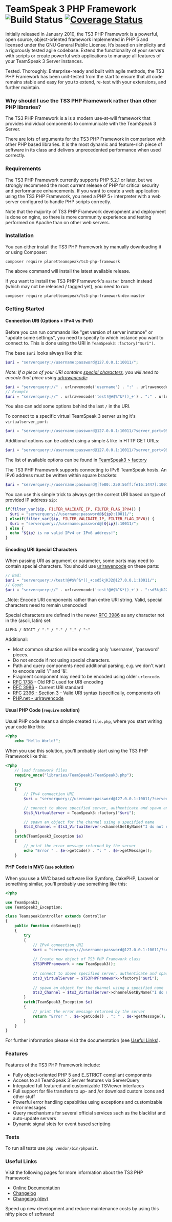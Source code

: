 # TeamSpeak 3 PHP Framework ![Build Status](https://travis-ci.org/ronindesign/ts3phpframework.svg?branch=testing "Travis CI Build Test Status") [![Coverage Status](https://coveralls.io/repos/github/thhan/ts3phpframework/badge.svg?branch=master)](https://coveralls.io/github/thhan/ts3phpframework?branch=master)

Initially released in January 2010, the TS3 PHP Framework is a powerful, open source, object-oriented framework implemented in PHP 5 and licensed under the GNU General Public License. It’s based on simplicity and a rigorously tested agile codebase. Extend the functionality of your servers with scripts or create powerful web applications to manage all features of your TeamSpeak 3 Server instances.

Tested. Thoroughly. Enterprise-ready and built with agile methods, the TS3 PHP Framework has been unit-tested from the start to ensure that all code remains stable and easy for you to extend, re-test with your extensions, and further maintain.

### Why should I use the TS3 PHP Framework rather than other PHP libraries?

The TS3 PHP Framework is a is a modern use-at-will framework that provides individual components to communicate with the TeamSpeak 3 Server.

There are lots of arguments for the TS3 PHP Framework in comparison with other PHP based libraries. It is the most dynamic and feature-rich piece of software in its class and delivers unprecedented performance when used correctly.

### Requirements

The TS3 PHP Framework currently supports PHP 5.2.1 or later, but we strongly recommend the most current release of PHP for critical security and performance enhancements. If you want to create a web application using the TS3 PHP Framework, you need a PHP 5+ interpreter with a web server configured to handle PHP scripts correctly.

Note that the majority of TS3 PHP Framework development and deployment is done on nginx, so there is more community experience and testing performed on Apache than on other web servers.

### Installation
You can either install the TS3 PHP Framework by manually downloading it or using Composer:
```
composer require planetteamspeak/ts3-php-framework
```
The above command will install the latest available release.

If you want to install the TS3 PHP Framework's `master` branch instead (which may not be released / tagged yet), you need to run:
```
composer require planetteamspeak/ts3-php-framework:dev-master
```

### Getting Started
#### Connection URI (Options + IPv4 vs IPv6)
Before you can run commands like "get version of server instance" or "update some settings", you need to specify to which instance you want to connect to. This is done using the URI in `TeamSpeak3::factory("$uri")`.

The base `$uri` looks always like this:
```php
$uri = "serverquery://username:password@127.0.0.1:10011/";
```
_Note: If a piece of your URI contains [special characters](https://github.com/planetteamspeak/ts3phpframework#encoding-uri-special-characters), you will need to encode that piece using [urlrawencode](http://us2.php.net/manual/en/function.rawurlencode.php):_
```php
$uri = "serverquery://" . urlrawencode('username') . ":" . urlrawencode('password') . "@127.0.0.1:10011/";
// Example
$uri = "serverquery://" . urlrawencode('test!@#$%^&*()_+') . ":" . urlrawencode('sd5kjKJ2') . "@127.0.0.1:10011/";
```

You also can add some options behind the last `/` in the URI.

To connect to a specific virtual TeamSpeak 3 server using it's `virtualserver_port`:
```php
$uri = "serverquery://username:password@127.0.0.1:10011/?server_port=9987";
```
Additional options can be added using a simple `&` like in HTTP GET URLs:
```php
$uri = "serverquery://username:password@127.0.0.1:10011/?server_port=9987&blocking=0";
```
The list of available options can be found in [TeamSpeak3 > factory](https://docs.planetteamspeak.com/ts3/php/framework/class_team_speak3.html#aa0f699eba7225b3a95a99f80b14e73b3)

The TS3 PHP Framework supports connecting to IPv6 TeamSpeak hosts. An IPv6 address must be written within 
square brackets:
```php
$uri = "serverquery://username:password@[fe80::250:56ff:fe16:1447]:10011/";
```

You can use this simple trick to always get the correct URI based on type of provided IP address `$ip`:
```php
if(filter_var($ip, FILTER_VALIDATE_IP, FILTER_FLAG_IPV4)) {
  $uri = "serverquery://username:password@${ip}:10011/";
} elseif(filter_var($ip, FILTER_VALIDATE_IP, FILTER_FLAG_IPV6)) {
  $uri = "serverquery://username:password@[${ip}]:10011/";
} else {
  echo "${ip} is no valid IPv4 or IPv6 address!";
}
```

#### Encoding URI Special Characters
When passing URI as argument or parameter, some parts may need to contain special characters.
You should use [urlrawencode](http://us2.php.net/manual/en/function.rawurlencode.php) on these parts:
```php
// Bad:
$uri = "serverquery://test!@#$%^&*()_+:sd5kjKJ2@127.0.0.1:10011/";
// Good:
$uri = "serverquery://" . urlrawencode('test!@#$%^&*()_+') . ":sd5kjKJ2@127.0.0.1:10011/";
```
_Note: Encode URI components rather than entire URI string. Valid, special characters need to remain unencoded!

Special characters are defined in the newer [RFC 3986](https://tools.ietf.org/html/rfc3986#section-2.3) as any character not in the (ascii, latin) set:
```
ALPHA / DIGIT / "-" / "." / "_" / "~"
```

Additional:
* Most common situation will be encoding only 'username', 'password' pieces.
* Do not encode if not using special characters.
* Path and query components need additional parsing, e.g. we don't want to encode valid '/' and '&'.
* Fragment component may need to be encoded using older `urlencode`.
* [RFC 1738](https://tools.ietf.org/html/rfc1738) - Old RFC used for URI encoding
* [RFC 3986](https://tools.ietf.org/html/rfc3986) - Current URI standard
* [RFC 2396 - Section 3](https://tools.ietf.org/html/rfc2396#section-3.4) - Valid URI syntax (specifically, components of)
* [PHP.net - urlrawencode](http://us2.php.net/manual/en/function.rawurlencode.php)




#### Usual PHP Code (`require` solution)
Usual PHP code means a simple created `file.php`, where you start writing your code like this:
```php
<?php
	echo "Hello World!";
```
When you use this solution, you'll probably start using the TS3 PHP  Framework like this:
```php
<?php
	// load framework files
	require_once("libraries/TeamSpeak3/TeamSpeak3.php");
	
	try
	{
		// IPv4 connection URI
		$uri = "serverquery://username:password@127.0.0.1:10011/?server_port=9987";

		// connect to above specified server, authenticate and spawn an object for the virtual server on port 9987
		$ts3_VirtualServer = TeamSpeak3::factory("$uri");

		// spawn an object for the channel using a specified name
		$ts3_Channel = $ts3_VirtualServer->channelGetByName("I do not exist");
	}
	catch(TeamSpeak3_Exception $e)
	{
		// print the error message returned by the server
		echo "Error " . $e->getCode() . ": " . $e->getMessage();
	}
```

#### PHP Code in [MVC](https://en.wikipedia.org/wiki/Model–view–controller) (`use` solution)
When you use a MVC based software like Symfony, CakePHP, Laravel or something similar, you'll probably  use something like this:
```php
<?php

use TeamSpeak3;
use TeamSpeak3_Exception;

class TeamspeakController extends Controller
{
	public function doSomething()
    {
		try
		{
			// IPv4 connection URI
			$uri = "serverquery://username:password@127.0.0.1:10011/?server_port=9987";
			
			// Create new object of TS3 PHP Framework class
			$TS3PHPFramework = new TeamSpeak3();
			
			// connect to above specified server, authenticate and spawn an object for the virtual server on port 9987
			$ts3_VirtualServer = $TS3PHPFramework->factory("$uri");
			
			// spawn an object for the channel using a specified name
			$ts3_Channel = $ts3_VirtualServer->channelGetByName("I do not exist");
		}
		catch(TeamSpeak3_Exception $e)
		{
			// print the error message returned by the server
			return "Error " . $e->getCode() . ": " . $e->getMessage();
		}
	}
}
```
For further information please visit the documentation (see [Useful Links](#useful-links)).

### Features

Features of the TS3 PHP Framework include:

* Fully object-oriented PHP 5 and E_STRICT compliant components
* Access to all TeamSpeak 3 Server features via ServerQuery
* Integrated full featured and customizable TSViewer interfaces
* Full support for file transfers to up- and /or download custom icons and other stuff
* Powerful error handling capablities using exceptions and customizable error messages
* Query mechanisms for several official services such as the blacklist and auto-update servers
* Dynamic signal slots for event based scripting

### Tests

To run all tests use `php vendor/bin/phpunit`.

### Useful Links

Visit the following pages for more information about the TS3 PHP Framework:

* [Online Documentation](https://docs.planetteamspeak.com/ts3/php/framework/index.html)
* [Changelog](https://docs.planetteamspeak.com/ts3/php/framework/changelog.txt)
* [Changelog (dev)](https://github.com/planetteamspeak/ts3phpframework/blob/master/CHANGELOG)

Speed up new development and reduce maintenance costs by using this nifty piece of software!

